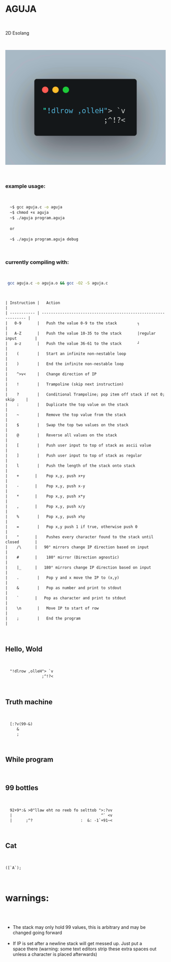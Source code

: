 <span style="white-space: pre;">  

# AGUJA  

2D Esolang  

![Alt Text](https://raw.githubusercontent.com/Earth13wells/aguja/main/code.gif)
### example usage:
```bash
  ~$ gcc aguja.c -o aguja
  ~$ chmod +x aguja
  ~$ ./aguja program.aguja

  or

  ~$ ./aguja program.aguja debug
  ```
### currently compiling with:
  ```bash
   gcc aguja.c -o aguja.o && gcc -O2 -S aguja.c
  ```
  ```
| Instruction |   Action                                                        |  
| ----------- | --------------------------------------------------------------- |
|   0-9       |   Push the value 0-9 to the stack         ┐                     |
|   A-Z       |   Push the value 10-35 to the stack       |regular input        |
|   a-z       |   Push the value 36-61 to the stack       ┘                     |
|    (        |   Start an infinite non-nestable loop                           |
|    )        |   End the infinite non-nestable loop                            |
|    ^>v<     |   Change direction of IP                                        |
|    !        |   Trampoline (skip next instruction)                            |
|    ?        |   Conditional Trampoline; pop item off stack if not 0; skip     |
|    :        |   Duplicate the top value on the stack                          |
|    ~        |   Remove the top value from the stack                           |
|    $        |   Swap the top two values on the stack                          |
|    @        |   Reverse all values on the stack                               |
|    [        |   Push user input to top of stack as ascii value                |
|    ]        |   Push user input to top of stack as regular                    |
|    l        |   Push the length of the stack onto stack                       |
|    +       |    Pop x,y, push x+y                                            |
|    -       |    Pop x,y, push x-y                                            |
|    *       |    Pop x,y, push x*y                                            |
|    ,       |    Pop x,y, push x/y                                            |
|    %        |   Pop x,y, push x%y                                             |
|    =        |   Pop x,y push 1 if true, otherwise push 0                      |
|    "       |    Pushes every character found to the stack until closed       |   
|    /\      |   90° mirrors change IP direction based on input                |
|    #       |    180° mirror (Direction agnostic)                             |
|    |_      |   180° mirrors change IP direction based on input               |
|    .        |   Pop y and x move the IP to (x,y)                              |
|    &        |   Pop as number and print to stdout                             |
|    `       |   Pop as character and print to stdout                          |
|    \n       |   Move IP to start of row                                       |
|    ;        |   End the program                                               |
  ```
## Hello, Wold     
  ```
    "!dlrow ,olleH"> `v                                
                  ;^!?<
  ```
## Truth machine    
  ```
    [:?v(99-&)                              
       &                                      
       ;       
  ```
## While program                                   

## 99 bottles      
  ```
    92+9*:& >0"llaw eht no reeb fo selttob ">:?vv                  
    |                                       ^` <v                      
    |      ;^?                     :  &: -1`+91~<                      
  ```                                                            
## Cat   
  ```
  ([`A`);                                     
  ```           
# warnings:
- The stack may only hold 99 values, this is arbitrary and may be changed going forward
- If IP is set after a newline stack will get messed up. Just put a space there (warning: some text editors strip these extra spaces out unless a character is placed afterwards)
